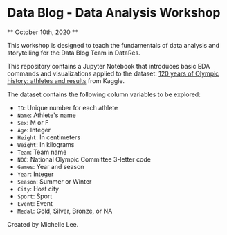 # Data Blog - Data Analysis Workshop

** October 10th, 2020 **

This workshop is designed to teach the fundamentals of data analysis and storytelling for the Data Blog Team in DataRes.

This repository contains a Jupyter Notebook that introduces basic EDA commands and visualizations applied to the dataset: [120 years of Olympic history: athletes and results](https://www.kaggle.com/heesoo37/120-years-of-olympic-history-athletes-and-results/home) from Kaggle.

The dataset contains the following column variables to be explored:
- `ID`: Unique number for each athlete
- `Name`: Athlete's name
- `Sex`: M or F
- `Age`: Integer
- `Height`: In centimeters
- `Weight`: In kilograms
- `Team`: Team name
- `NOC`: National Olympic Committee 3-letter code
- `Games`: Year and season
- `Year`: Integer
- `Season`: Summer or Winter
- `City`: Host city
- `Sport`: Sport
- `Event`: Event
- `Medal`: Gold, Silver, Bronze, or NA



Created by Michelle Lee.
